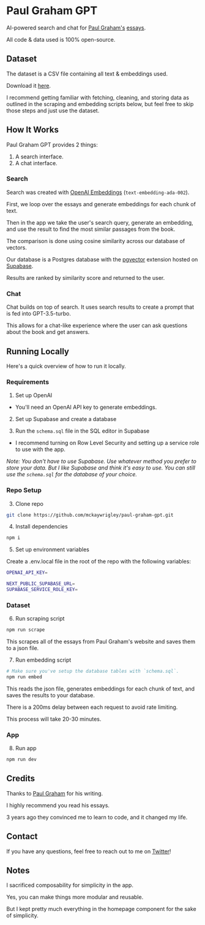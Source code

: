 # Paul Graham GPT

AI-powered search and chat for [Paul Graham's](https://twitter.com/paulg) [essays](http://www.paulgraham.com/articles.html).

All code & data used is 100% open-source.

## Dataset

The dataset is a CSV file containing all text & embeddings used.

Download it [here](https://drive.google.com/file/d/1BxcPw2mn0VYFucc62wlt9H0nQiOu38ki/view?usp=sharing).

I recommend getting familiar with fetching, cleaning, and storing data as outlined in the scraping and embedding scripts below, but feel free to skip those steps and just use the dataset.

## How It Works

Paul Graham GPT provides 2 things:

1. A search interface.
2. A chat interface.

### Search

Search was created with [OpenAI Embeddings](https://platform.openai.com/docs/guides/embeddings) (`text-embedding-ada-002`).

First, we loop over the essays and generate embeddings for each chunk of text.

Then in the app we take the user's search query, generate an embedding, and use the result to find the most similar passages from the book.

The comparison is done using cosine similarity across our database of vectors.

Our database is a Postgres database with the [pgvector](https://github.com/pgvector/pgvector) extension hosted on [Supabase](https://supabase.com/).

Results are ranked by similarity score and returned to the user.

### Chat

Chat builds on top of search. It uses search results to create a prompt that is fed into GPT-3.5-turbo.

This allows for a chat-like experience where the user can ask questions about the book and get answers.

## Running Locally

Here's a quick overview of how to run it locally.

### Requirements

1. Set up OpenAI
  - You'll need an OpenAI API key to generate embeddings.

2. Set up Supabase and create a database

3. Run the `schema.sql` file in the SQL editor in Supabase
  - I recommend turning on Row Level Security and setting up a service role to use with the app.

_Note: You don't have to use Supabase. Use whatever method you prefer to store your data. But I like Supabase and think it's easy to use. You can still use the `schema.sql` for the database of your choice._

### Repo Setup

3. Clone repo

```bash
git clone https://github.com/mckaywrigley/paul-graham-gpt.git
```

4. Install dependencies

```bash
npm i
```

5. Set up environment variables

Create a .env.local file in the root of the repo with the following variables:

```bash
OPENAI_API_KEY=

NEXT_PUBLIC_SUPABASE_URL=
SUPABASE_SERVICE_ROLE_KEY=
```

### Dataset

6. Run scraping script

```bash
npm run scrape
```

This scrapes all of the essays from Paul Graham's website and saves them to a json file.

7. Run embedding script

```bash
# Make sure you've setup the database tables with `schema.sql`.
npm run embed
```

This reads the json file, generates embeddings for each chunk of text, and saves the results to your database.

There is a 200ms delay between each request to avoid rate limiting.

This process will take 20-30 minutes.

### App

8. Run app

```bash
npm run dev
```

## Credits

Thanks to [Paul Graham](https://twitter.com/paulg) for his writing.

I highly recommend you read his essays.

3 years ago they convinced me to learn to code, and it changed my life.

## Contact

If you have any questions, feel free to reach out to me on [Twitter](https://twitter.com/mckaywrigley)!

## Notes

I sacrificed composability for simplicity in the app.

Yes, you can make things more modular and reusable.

But I kept pretty much everything in the homepage component for the sake of simplicity.
